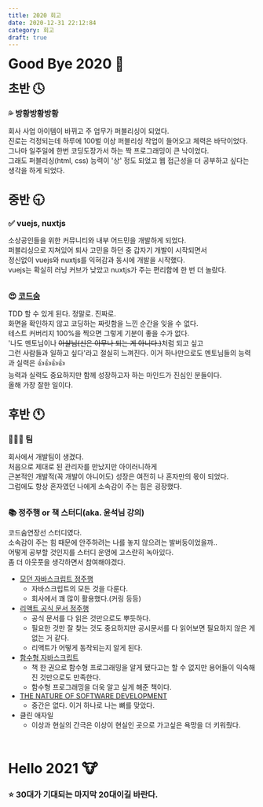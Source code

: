 ```yaml
---
title: 2020 회고
date: 2020-12-31 22:12:84
category: 회고
draft: true
---
```


<strong style="font-size: 28px"> Good Bye 2020 🐷 </strong>

<strong style="font-size: 24px"> 초반 🕓 </strong>

<strong style="font-size: 16px"> 💦 방황방황방황 </strong>

회사 사업 아이템이 바뀌고 주 업무가 퍼블리싱이 되었다.<br>
진로는 걱정되는데 하루에 100벌 이상 퍼블리싱 작업이 들어오고 체력은 바닥이었다.<br>
그나마 일주일에 한번 코딩도장가서 하는 짝 프로그래밍이 큰 낙이었다.<br>
그래도 퍼블리싱(html, css) 능력이 '상' 정도 되었고 웹 접근성을 더 공부하고 싶다는 생각을 하게 되었다.<br><br>

<strong style="font-size: 24px"> 중반 🕤 </strong>

<strong style="font-size: 16px"> ✅ vuejs, nuxtjs </strong>

소상공인들을 위한 커뮤니티와 내부 어드민을 개발하게 되었다.<br>
퍼블리싱으로 지쳐있어 퇴사 고민을 하던 중 갑자기 개발이 시작되면서<br>
정신없이 vuejs와 nuxtjs를 익혀감과 동시에 개발을 시작했다.<br>
vuejs는 확실히 러닝 커브가 낮았고 nuxtjs가 주는 편리함에 한 번 더 놀랐다.<br><br>

<strong style="font-size: 16px"> 😍 [코드숨](https://www.codesoom.com/) </strong>

TDD 할 수 있게 된다. 정말로. 진짜로.<br>
화면을 확인하지 않고 코딩하는 짜릿함을 느낀 순간을 잊을 수 없다.<br>
테스트 커버리지 100%을 찍으면 그렇게 기분이 좋을 수가 없다.<br>
'나도 멘토님이나 <span style="text-decoration: line-through;">아샬님(신은 아무나 되는 게 아니다.)</span>처럼 되고 싶고<br>
그런 사람들과 일하고 싶다'라고 절실히 느껴진다. 이거 하나만으로도 멘토님들의 능력과 실력은 👍👍👍👍<br>
능력과 실력도 중요하지만 함께 성장하고자 하는 마인드가 진심인 분들이다.<br>
올해 가장 잘한 일이다.<br><br>

<strong style="font-size: 24px"> 후반 🕚 </strong>

<strong style="font-size: 16px"> 👨‍👧‍👧 팀 </strong>

회사에서 개발팀이 생겼다.<br>
처음으로 제대로 된 관리자를 만났지만 아이러니하게<br>
근본적인 개발적(꼭 개발이 아니어도) 성장은 여전히 나 혼자만의 몫이 되었다.<br>
그럼에도 항상 혼자였던 나에게 소속감이 주는 힘은 굉장했다.<br><br>

<strong style="font-size: 16px"> 📚 정주행 or 책 스터디(aka. 윤석님 강의) </strong>

코드숨연장선 스터디였다.<br>
소속감이 주는 힘 때문에 안주하려는 나를 놓지 않으려는 발버둥이었을까..<br>
어떻게 공부할 것인지를 스터디 운영에 고스란히 녹아있다.<br>
좀 더 아웃풋을 생각하면서 참여해야겠다.<br>

- [모던 자바스크립트 정주행](https://github.com/CodeSoom/modern-javascript-exam)
  - 자바스크립트의 모든 것을 다룬다.
  - 회사에서 꽤 많이 활용했다.(커링 등등)
- [리액트 공식 문서 정주행](https://github.com/CodeSoom/functional-javascript)
  - 공식 문서를 다 읽은 것만으로도 뿌듯하다.
  - 필요한 것만 잘 찾는 것도 중요하지만 공시문서를 다 읽어보면 필요하지 않은 게 없는 거 같다.
  - 리액트가 어떻게 동작되는지 알게 된다.
- [함수형 자바스크립트](https://github.com/CodeSoom/functional-javascript)
  - 책 한 권으로 함수형 프로그래밍을 알게 됐다고는 할 수 없지만 용어들이 익숙해진 것만으로도 만족한다.
  - 함수형 프로그래밍을 더욱 알고 싶게 해준 책이다.
- [THE NATURE OF SOFTWARE DEVELOPMENT](https://github.com/CodeSoom/The-Nature-of-Software-Development)
  - 중간은 없다. 이거 하나로 나는 뼈를 맞았다.
- 클린 애자일
  - 이상과 현실의 간극은 이상이 현실인 곳으로 가고싶은 욕망을 더 키워줬다.

<br>
<br>

<strong style="font-size: 28px">Hello 2021 🐮</strong>

### ⭐ 30대가 기대되는 마지막 20대이길 바란다.

<br>
<br>

